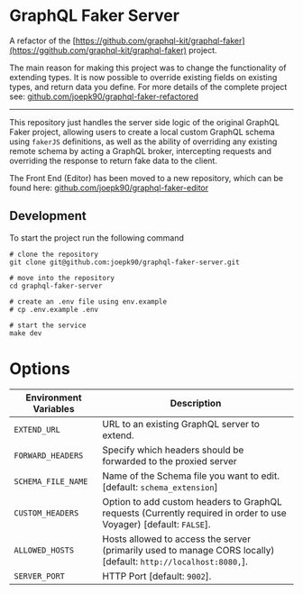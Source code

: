 # GraphQL Faker Server
A refactor of the [https://github.com/graphql-kit/graphql-faker](https://ggithub.com/graphql-kit/graphql-faker) project.

The main reason for making this project was to change the functionality of extending types. It is now possible to override existing fields on existing types, and return data you define. For more details of the complete project see:
[github.com/joepk90/graphql-faker-refactored](https://github.com/joepk90/graphql-faker-refactored)

---

This repository just handles the server side logic of the original GraphQL Faker project, allowing users to create a local custom GraphQL schema using `fakerJS` definitions, as well as the ability of overriding any existing remote schema by acting a GraphQL broker, intercepting requests and overriding the response to return fake data to the client.

The Front End (Editor) has been moved to a new repository, which can be found here:
[github.com/joepk90/graphql-faker-editor](https://github.com/joepk90/graphql-faker-editor) 

## Development

To start the project run the following command
```
# clone the repository
git clone git@github.com:joepk90/graphql-faker-server.git

# move into the repository
cd graphql-faker-server

# create an .env file using env.example
# cp .env.example .env

# start the service
make dev
```


# Options

| **Environment Variables**    | **Description**                                                                                         |
|------------------------------|---------------------------------------------------------------------------------------------------------|
| `EXTEND_URL`                 | URL to an existing GraphQL server to extend.                                                            |
| `FORWARD_HEADERS`             | Specify which headers should be forwarded to the proxied server                                        |
| `SCHEMA_FILE_NAME`           | Name of the Schema file you want to edit. [default: `schema_extension`]                                 |
| `CUSTOM_HEADERS`              | Option to add custom headers to GraphQL requests (Currently required in order to use Voyager) [default: `FALSE`].                             |
| `ALLOWED_HOSTS`              | Hosts allowed to access the server (primarily used to manage CORS locally) [default: `http://localhost:8080,`].                             |
| `SERVER_PORT`                       | HTTP Port [default: `9002`].                                                              |
